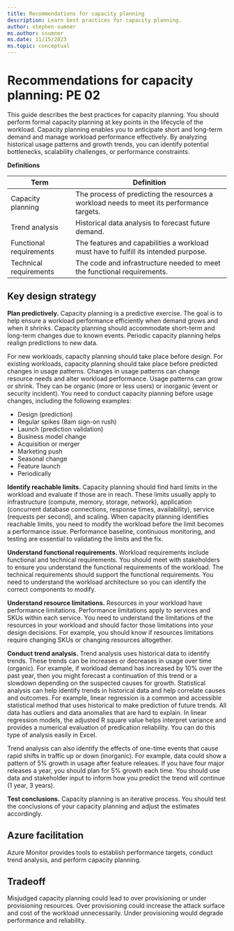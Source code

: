 ```yaml
---
title: Recommendations for capacity planning
description: Learn best practices for capacity planning.  
author: stephen-sumner
ms.author: ssumner
ms.date: 11/15/2023
ms.topic: conceptual
---
```


# Recommendations for capacity planning: PE 02

This guide describes the best practices for capacity planning. You should perform formal capacity planning at key points in the lifecycle of the workload. Capacity planning enables you to anticipate short and long-term demand and manage workload performance effectively. By analyzing historical usage patterns and growth trends, you can identify potential bottlenecks, scalability challenges, or performance constraints.

**Definitions**

|  Term|                                Definition|
|-|-|
 |  Capacity planning |                  The process of predicting the resources a workload needs to meet its performance targets.|
|  Trend analysis                      |Historical data analysis to forecast future demand.|
| Functional requirements|             The features and capabilities a workload must have to fulfill its intended purpose.|
|  Technical requirements|              The code and infrastructure needed to meet the functional requirements.|

## Key design strategy

**Plan predictively.** Capacity planning is a predictive exercise. The goal is to help ensure a workload performance efficiently when demand grows and when it shrinks. Capacity planning should accommodate short-term and long-term changes due to known events. Periodic capacity planning helps realign predictions to new data.

For new workloads, capacity planning should take place before design. For existing workloads, capacity planning should take place before predicted changes in usage patterns. Changes in usage patterns can change resource needs and alter workload performance. Usage patterns can grow or shrink. They can be organic (more or less users) or inorganic (event or security incident). You need to conduct capacity planning before usage changes, including the following examples:

-   Design (prediction)
-   Regular spikes (8am sign-on rush)
-   Launch (prediction validation)
-   Business model change
-   Acquisition or merger
-   Marketing push
-   Seasonal change
-   Feature launch
-   Periodically

**Identify reachable limits.** Capacity planning should find hard limits in the workload and evaluate if those are in reach. These limits usually apply to infrastructure (compute, memory, storage, network), application (concurrent database connections, response times, availability), service (requests per second), and scaling. When capacity planning identifies reachable limits, you need to modify the workload before the limit becomes a performance issue. Performance baseline, continuous monitoring, and testing are essential to validating the limits and the fix.

**Understand functional requirements.** Workload requirements include functional and technical requirements. You should meet with stakeholders to ensure you understand the functional requirements of the workload. The technical requirements should support the functional requirements. You need to understand the workload architecture so you can identify the correct components to modify.

**Understand resource limitations.** Resources in your workload have performance limitations. Performance limitations apply to services and SKUs within each service. You need to understand the limitations of the resources in your workload and should factor those limitations into your design decisions. For example, you should know if resources limitations require changing SKUs or changing resources altogether.

**Conduct trend analysis.** Trend analysis uses historical data to identify trends. These trends can be increases or decreases in usage over time (organic). For example, if workload demand has increased by 10% over the past year, then you might forecast a continuation of this trend or a slowdown depending on the suspected causes for growth. Statistical analysis can help identify trends in historical data and help correlate causes and outcomes. For example, linear regression is a common and accessible statistical method that uses historical to make prediction of future trends. All data has outliers and data anomalies that are hard to explain. In linear regression models, the adjusted R square value helps interpret variance and provides a numerical evaluation of predication reliability. You can do this type of analysis easily in Excel.

Trend analysis can also identify the effects of one-time events that cause rapid shifts in traffic up or down (inorganic). For example, data could show a pattern of 5% growth in usage after feature releases. If you have four major releases a year, you should plan for 5% growth each time. You should use data and stakeholder input to inform how you predict the trend will continue (1 year, 3 years).

**Test conclusions.** Capacity planning is an iterative process. You should test the conclusions of your capacity planning and adjust the estimates accordingly.

## Azure facilitation

Azure Monitor provides tools to establish performance targets, conduct trend analysis, and perform capacity planning.

## Tradeoff

Misjudged capacity planning could lead to over provisioning or under provisioning resources. Over provisioning could increase the attack surface and cost of the workload unnecessarily. Under provisioning would degrade performance and reliability.
